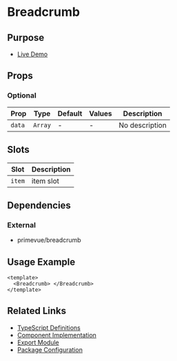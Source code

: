 # Breadcrumb

## Purpose

- [Live Demo](https://primevue.org/breadcrumb/)

## Props

### Optional

| Prop   | Type    | Default | Values | Description    |
| ------ | ------- | ------- | ------ | -------------- |
| `data` | `Array` | -       | -      | No description |

## Slots

| Slot   | Description |
| ------ | ----------- |
| `item` | item slot   |

## Dependencies

### External

- primevue/breadcrumb

## Usage Example

```vue
<template>
  <Breadcrumb> </Breadcrumb>
</template>
```

## Related Links

- [TypeScript Definitions](./Breadcrumb.d.ts)
- [Component Implementation](./Breadcrumb.vue)
- [Export Module](./breadcrumb.js)
- [Package Configuration](./package.json)
